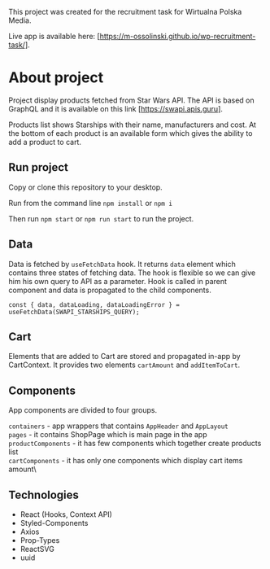 This project was created for the recruitment task for Wirtualna Polska Media.

Live app is available here: [https://m-ossolinski.github.io/wp-recruitment-task/].

# About project

Project display products fetched from Star Wars API.
The API is based on GraphQL and it is available on this link [https://swapi.apis.guru].

Products list shows Starships with their name, manufacturers and cost. 
At the bottom of each product is an available form which gives the ability to add a product to cart.

## Run project

Copy or clone this repository to your desktop.

Run from the command line `npm install` or `npm i`

Then run `npm start` or `npm run start` to run the project.

## Data

Data is fetched by `useFetchData` hook. It returns `data` element which contains three states of fetching data.
The hook is flexible so we can give him his own query to API as a parameter.
Hook is called in parent component and data is propagated to the child components.

```const { data, dataLoading, dataLoadingError } = useFetchData(SWAPI_STARSHIPS_QUERY);```

## Cart

Elements that are added to Cart are stored and propagated in-app by CartContext. 
It provides two elements `cartAmount` and `addItemToCart`.

## Components

App components are divided to four groups.

`containers` - app wrappers that contains `AppHeader` and `AppLayout`\
`pages` - it contains ShopPage which is main page in the app\
`productComponents` - it has few components which together create products list\
`cartComponents` - it has only one components which display cart items amount\


## Technologies

* React (Hooks, Context API)
* Styled-Components
* Axios
* Prop-Types
* ReactSVG
* uuid
